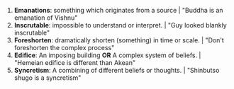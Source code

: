 1. **Emanations**:  something which originates from a source | "Buddha is an emanation of Vishnu"
2. **Inscrutable**: impossible to understand or interpret. | "Guy looked blankly inscrutable"
3. **Foreshorten**: dramatically shorten (something) in time or scale. | "Don't foreshorten the complex process"
4. **Edifice**: An imposing building **OR** A complex system of beliefs. | "Hemeian edifice is different than Akean"
5. **Syncretism**: A combining of different beliefs or thoughts. | "Shinbutso shugo is a syncretism"

